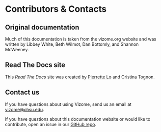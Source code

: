 # Contributors & Contacts

## Original documentation

Much of this documentation is taken from the vizome.org website and was written by Libbey White, Beth Wilmot, Dan Bottomly, and Shannon McWeeney.

## Read The Docs site

This *Read The Docs* site was created by [Pierrette Lo](https://github.com/lopierra) and Cristina Tognon.

## Contact us

If you have questions about using Vizome, send us an email at [vizome@ohsu.edu](mailto:vizome@ohsu.edu).

If you have questions about this documentation website or would like to contribute, open an issue in our [GitHub repo](https://github.com/lopierra/vizome_docs).



